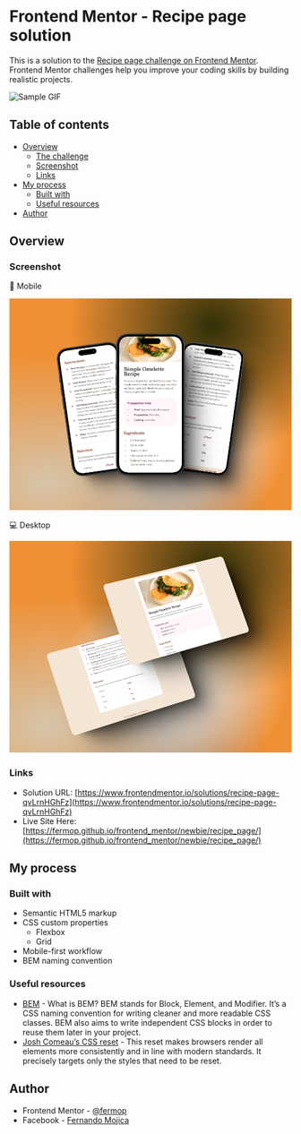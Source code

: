 # Frontend Mentor - Recipe page solution

This is a solution to the [Recipe page challenge on Frontend Mentor](https://www.frontendmentor.io/challenges/recipe-page-KiTsR8QQKm). Frontend Mentor challenges help you improve your coding skills by building realistic projects. 

![Sample GIF](https://github.com/fermop/frontend_mentor-assets/blob/main/newbie/recipe_page/sample.gif?raw=true)

## Table of contents

- [Overview](#overview)
  - [The challenge](#the-challenge)
  - [Screenshot](#screenshot)
  - [Links](#links)
- [My process](#my-process)
  - [Built with](#built-with)
  - [Useful resources](#useful-resources)
- [Author](#author)

## Overview

### Screenshot

📱 Mobile

![Mobile](https://github.com/fermop/frontend_mentor-assets/blob/main/newbie/recipe_page/mobile.png?raw=true)

💻 Desktop

![Desktop](https://github.com/fermop/frontend_mentor-assets/blob/main/newbie/recipe_page/desktop.png?raw=true)

### Links

- Solution URL: [https://www.frontendmentor.io/solutions/recipe-page-qvLrnHGhFz](https://www.frontendmentor.io/solutions/recipe-page-qvLrnHGhFz)
- Live Site Here: [https://fermop.github.io/frontend_mentor/newbie/recipe_page/](https://fermop.github.io/frontend_mentor/newbie/recipe_page/)

## My process

### Built with

- Semantic HTML5 markup
- CSS custom properties
  - Flexbox
  - Grid
- Mobile-first workflow
- BEM naming convention

### Useful resources

- [BEM](https://9elements.com/bem-cheat-sheet/) - What is BEM? BEM stands for Block, Element, and Modifier. It’s a CSS naming convention for writing cleaner and more readable CSS classes. BEM also aims to write independent CSS blocks in order to reuse them later in your project.
- [Josh Comeau’s CSS reset](https://www.joshwcomeau.com/css/custom-css-reset/) - This reset makes browsers render all elements more consistently and in line with modern standards. It precisely targets only the styles that need to be reset.

## Author

- Frontend Mentor - [@fermop](https://www.frontendmentor.io/profile/fermop)
- Facebook - [Fernando Mojica](https://www.facebook.com/fernando.mojica.758737/)
